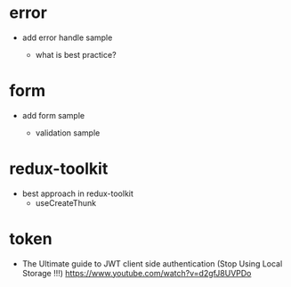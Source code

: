 # error

- add error handle sample

  - what is best practice?

# form

- add form sample

  - validation sample

# redux-toolkit

- best approach in redux-toolkit
  - useCreateThunk

# token

- The Ultimate guide to JWT client side authentication (Stop Using Local Storage !!!)
  https://www.youtube.com/watch?v=d2gfJ8UVPDo
